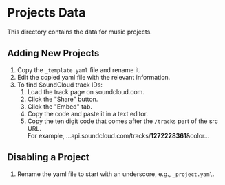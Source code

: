 # Projects Data

This directory contains the data for music projects.

## Adding New Projects

1. Copy the `_template.yaml` file and rename it.
2. Edit the copied yaml file with the relevant information.
3. To find SoundCloud track IDs:
   1. Load the track page on soundcloud.com.
   2. Click the "Share" button.
   3. Click the "Embed" tab.
   4. Copy the code and paste it in a text editor.
   5. Copy the ten digit code that comes after the `/tracks` part of the src URL.<br/>
      For example, ...api.soundcloud.com/tracks/**1272228361**&color...

## Disabling a Project

1. Rename the yaml file to start with an underscore, e.g., `_project.yaml`.
